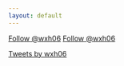 ```yaml
---
layout: default
---
```


<a class="github-button" href="https://github.com/wxh06" data-size="large" data-show-count="true" aria-label="Follow @wxh06 on GitHub">Follow @wxh06</a><script async src="https://buttons.github.io/buttons.js"></script> <a href="https://twitter.com/wxh06?ref_src=twsrc%5Etfw" class="twitter-follow-button" data-size="large" data-show-count="true">Follow @wxh06</a>

<a class="twitter-timeline" href="https://twitter.com/wxh06?ref_src=twsrc%5Etfw">Tweets by wxh06</a><script async src="https://platform.twitter.com/widgets.js" charset="utf-8"></script>
